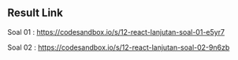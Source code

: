## Result Link
Soal 01 : https://codesandbox.io/s/12-react-lanjutan-soal-01-e5yr7

Soal 02 : https://codesandbox.io/s/12-react-lanjutan-soal-02-9n6zb
